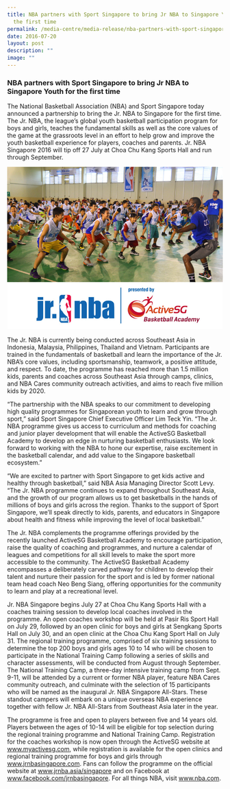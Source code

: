 ```yaml
---
title: NBA partners with Sport Singapore to bring Jr NBA to Singapore Youth for
  the first time
permalink: /media-centre/media-release/nba-partners-with-sport-singapore-to-bring-jr-nba-to-singapore-youth-for/
date: 2016-07-20
layout: post
description: ""
image: ""
---
```

### **NBA partners with Sport Singapore to bring Jr NBA to Singapore Youth for the first time**
The National Basketball Association (NBA) and Sport Singapore today announced a partnership to bring the Jr. NBA to Singapore for the first time. The Jr. NBA, the league’s global youth basketball participation program for boys and girls, teaches the fundamental skills as well as the core values of the game at the grassroots level in an effort to help grow and improve the youth basketball experience for players, coaches and parents. Jr. NBA Singapore 2016 will tip off 27 July at Choa Chu Kang Sports Hall and run through September.

![](/images/Media%20Centre/Media%20Release/2016/July/Jr%20NBA%20programme%20Singapore_ActiveSG%20Basketball%20Academy_Rv1.jpeg)

The Jr. NBA is currently being conducted across Southeast Asia in Indonesia, Malaysia, Philippines, Thailand and Vietnam. Participants are trained in the fundamentals of basketball and learn the importance of the Jr. NBA’s core values, including sportsmanship, teamwork, a positive attitude, and respect. To date, the programme has reached more than 1.5 million kids, parents and coaches across Southeast Asia through camps, clinics, and NBA Cares community outreach activities, and aims to reach five million kids by 2020.  
  
“The partnership with the NBA speaks to our commitment to developing high quality programmes for Singaporean youth to learn and grow through sport,” said Sport Singapore Chief Executive Officer Lim Teck Yin. “The Jr. NBA programme gives us access to curriculum and methods for coaching and junior player development that will enable the ActiveSG Basketball Academy to develop an edge in nurturing basketball enthusiasts. We look forward to working with the NBA to hone our expertise, raise excitement in the basketball calendar, and add value to the Singapore basketball ecosystem.”  
  
“We are excited to partner with Sport Singapore to get kids active and healthy through basketball,” said NBA Asia Managing Director Scott Levy. “The Jr. NBA programme continues to expand throughout Southeast Asia, and the growth of our program allows us to get basketballs in the hands of millions of boys and girls across the region. Thanks to the support of Sport Singapore, we’ll speak directly to kids, parents, and educators in Singapore about health and fitness while improving the level of local basketball.”  
  
The Jr. NBA complements the programme offerings provided by the recently launched ActiveSG Basketball Academy to encourage participation, raise the quality of coaching and programmes, and nurture a calendar of leagues and competitions for all skill levels to make the sport more accessible to the community. The ActiveSG Basketball Academy encompasses a deliberately carved pathway for children to develop their talent and nurture their passion for the sport and is led by former national team head coach Neo Beng Siang, offering opportunities for the community to learn and play at a recreational level.  
  
Jr. NBA Singapore begins July 27 at Choa Chu Kang Sports Hall with a coaches training session to develop local coaches involved in the programme. An open coaches workshop will be held at Pasir Ris Sport Hall on July 29, followed by an open clinic for boys and girls at Sengkang Sports Hall on July 30, and an open clinic at the Choa Chu Kang Sport Hall on July 31. The regional training programme, comprised of six training sessions to determine the top 200 boys and girls ages 10 to 14 who will be chosen to participate in the National Training Camp following a series of skills and character assessments, will be conducted from August through September. The National Training Camp, a three-day intensive training camp from Sept. 9-11, will be attended by a current or former NBA player, feature NBA Cares community outreach, and culminate with the selection of 15 participants who will be named as the inaugural Jr. NBA Singapore All-Stars. These standout campers will embark on a unique overseas NBA experience together with fellow Jr. NBA All-Stars from Southeast Asia later in the year.  
  
The programme is free and open to players between five and 14 years old. Players between the ages of 10-14 will be eligible for top selection during the regional training programme and National Training Camp. Registration for the coaches workshop is now open through the ActiveSG website at www.myactivesg.com, while registration is available for the open clinics and regional training programme for boys and girls through www.jrnbasingapore.com. Fans can follow the programme on the official website at www.jrnba.asia/singapore and on Facebook at www.facebook.com/jrnbasingapore. For all things NBA, visit www.nba.com.